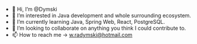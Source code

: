 - 👋 Hi, I’m @Dymski
- 👀 I’m interested in Java development and whole surrounding ecosystem.
- 🌱 I’m currently learning Java, Spring Web, React, PostgreSQL.
- 💞️ I’m looking to collaborate on anything you think I could contribute to.
- 📫 How to reach me -> w.radymski@hotmail.com

<!---
Dymski/Dymski is a ✨ special ✨ repository because its `README.md` (this file) appears on your GitHub profile.
You can click the Preview link to take a look at your changes.
--->
